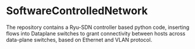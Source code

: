 # SoftwareControlledNetwork

The repository contains a Ryu-SDN controller based python code, inserting flows into Dataplane switches to grant connectivity between hosts across data-plane switches, based on Ethernet and VLAN protocol.
